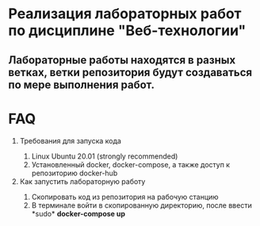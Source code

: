 # Реализация лабораторных работ по дисциплине "Веб-технологии"

## Лабораторные работы находятся в разных ветках, ветки репозитория будут создаваться по мере выполнения работ.

# FAQ

<ol>
    <li>Требования для запуска кода</li>
    <ol>
        <li>Linux Ubuntu 20.01 (strongly recommended)</li>
        <li>Установленный docker, docker-compose, а также доступ к репозиторию docker-hub</li>
    </ol>
    <li>Как запустить лабораторную работу</li>
    <ol>
        <li>Скопировать код из репозитория на рабочую станцию</li>
        <li>В терминале войти в скопированную директорию, после ввести *sudo* <strong>docker-compose up</strong></li> 
    </ol>
</ol>
